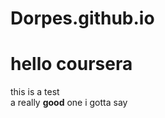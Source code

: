 # Dorpes.github.io
<!DOCTYPE html>
<html>
<head>
	<title>hello coursera</title>
</head>
<body>
<h1>hello coursera</h1>
<p>this is a test <br>a really <b>good</b> one i gotta say</p>
</body>
</html>
